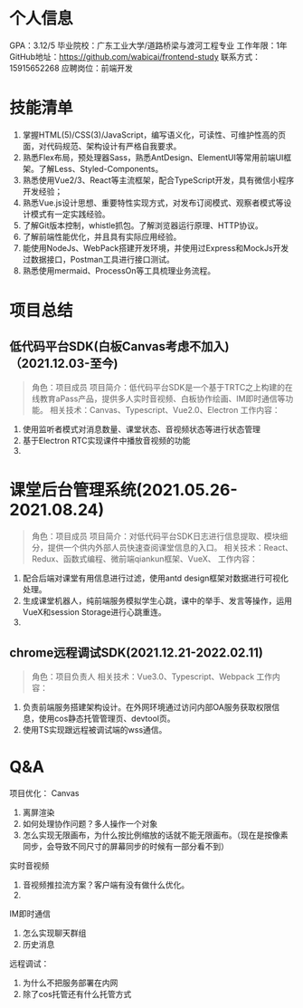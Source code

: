 # 个人信息
GPA：3.12/5
毕业院校：广东工业大学/道路桥梁与渡河工程专业
工作年限：1年
GitHub地址：https://github.com/wabicai/frontend-study
联系方式：15915652268
应聘岗位：前端开发

# 技能清单
1. 掌握HTML(5)/CSS(3)/JavaScript，编写语义化，可读性、可维护性高的页面，对代码规范、架构设计有严格自我要求。
2. 熟悉Flex布局，预处理器Sass，熟悉AntDesign、ElementUI等常用前端UI框架。了解Less、Styled-Components。
3. 熟悉使用Vue2/3、React等主流框架，配合TypeScript开发，具有微信小程序开发经验；
4. 熟悉Vue.js设计思想、重要特性实现方式，对发布订阅模式、观察者模式等设计模式有一定实践经验。
5. 了解Git版本控制，whistle抓包。了解浏览器运行原理、HTTP协议。
6. 了解前端性能优化，并且具有实际应用经验。
7. 能使用NodeJs、WebPack搭建开发环境，并使用过Express和MockJs开发过数据接口，Postman工具进行接口测试。
8. 熟悉使用mermaid、ProcessOn等工具梳理业务流程。
# 项目总结
## 低代码平台SDK(白板Canvas考虑不加入)（2021.12.03-至今)
> 角色：项目成员
项目简介：低代码平台SDK是一个基于TRTC之上构建的在线教育aPass产品，提供多人实时音视频、白板协作绘画、IM即时通信等功能。
相关技术：Canvas、Typescript、Vue2.0、Electron
工作内容：
1. 使用监听者模式对消息数量、课堂状态、音视频状态等进行状态管理
2. 基于Electron RTC实现课件中播放音视频的功能
3. 

# 课堂后台管理系统(2021.05.26-2021.08.24)
> 角色：项目成员
项目简介：对低代码平台SDK日志进行信息提取、模块细分，提供一个供内外部人员快速查阅课堂信息的入口。
相关技术：React、Redux、函数式编程、微前端qiankun框架、VueX、
工作内容：
1. 配合后端对课堂有用信息进行过滤，使用antd design框架对数据进行可视化处理。
2. 生成课堂机器人，纯前端服务模拟学生心跳，课中的举手、发言等操作，运用VueX和session Storage进行心跳重连。
3. 

## chrome远程调试SDK(2021.12.21-2022.02.11)
> 角色：项目负责人
相关技术：Vue3.0、Typescript、Webpack
工作内容：
1. 负责前端服务搭建架构设计。在外网环境通过访问内部OA服务获取权限信息，使用cos静态托管管理页、devtool页。
2. 使用TS实现跟远程被调试端的wss通信。

# Q&A
项目优化：
Canvas
1. 离屏渲染
2. 如何处理协作问题？多人操作一个对象
3. 怎么实现无限画布，为什么按比例缩放的话就不能无限画布。（现在是按像素同步，会导致不同尺寸的屏幕同步的时候有一部分看不到）

实时音视频
1. 音视频推拉流方案？客户端有没有做什么优化。
2. 

IM即时通信
1. 怎么实现聊天群组
2. 历史消息

远程调试：
1. 为什么不把服务部署在内网
2. 除了cos托管还有什么托管方式


